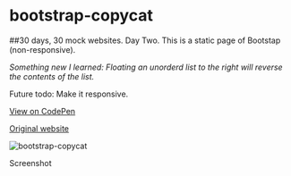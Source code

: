 # bootstrap-copycat

##30 days, 30 mock websites. Day Two.
This is a static page of Bootstap (non-responsive). 

*Something new I learned: Floating an unorderd list to the right will reverse the contents of the list.*

Future todo: Make it responsive.

[View on CodePen](http://codepen.io/morgan-ashley/pen/NAjEqp)

[Original website](http://getbootstrap.com/)


![bootstrap-copycat](https://cloud.githubusercontent.com/assets/6165320/16535098/8e1ffd34-3f99-11e6-865a-02b5eae09399.png)


Screenshot
